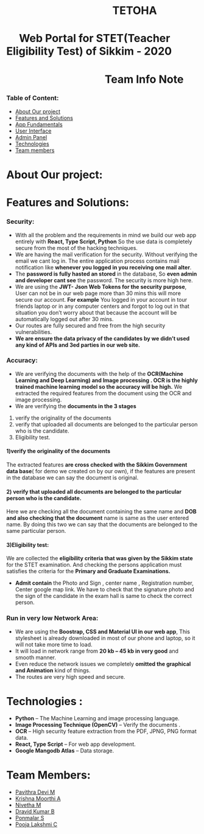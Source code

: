 # &nbsp;&nbsp;&nbsp;&nbsp;&nbsp;&nbsp;&nbsp;&nbsp;&nbsp;&nbsp;&nbsp;&nbsp;&nbsp;&nbsp;&nbsp;&nbsp;&nbsp;&nbsp;&nbsp;&nbsp;&nbsp;&nbsp;&nbsp;&nbsp;&nbsp;&nbsp;&nbsp;&nbsp;&nbsp;&nbsp;&nbsp;&nbsp;&nbsp;&nbsp;&nbsp;&nbsp;&nbsp;&nbsp;&nbsp;&nbsp;&nbsp; TETOHA
# &nbsp;&nbsp;&nbsp;&nbsp;&nbsp;Web Portal for STET(Teacher Eligibility Test) of Sikkim - 2020
# &nbsp;&nbsp;&nbsp;&nbsp;&nbsp;&nbsp;&nbsp;&nbsp;&nbsp;&nbsp;&nbsp;&nbsp;&nbsp;&nbsp;&nbsp;&nbsp;&nbsp;&nbsp;&nbsp;&nbsp;&nbsp;&nbsp;&nbsp;&nbsp;&nbsp;&nbsp;&nbsp;&nbsp;&nbsp;&nbsp;&nbsp;&nbsp;&nbsp;&nbsp;&nbsp;&nbsp;&nbsp;&nbsp; Team Info Note

### Table of Content:
-	[About Our project](#about-our-project) 
-	[Features and Solutions](#features-and-solutions)
-	[App Fundamentals](#app-fundamentals)
  - [User Interface]()
  - [Admin Panel]()
-	[Technologies](#technologies) 
-	[Team members](#team-members)

# About Our project:

# Features and Solutions:

### Security:

- With all the problem and the requirements in mind we build our web app entirely with <b>React, Type Script, Python</b> So the use data is completely secure from the most of the hacking techniques. 
-	We are having the mail verification for the security. Without verifying the email we cant log in. The entire application process contains mail notification like <b>whenever you logged in you receiving one mail alter</b>.
-	The <b>password is fully hasted an stored</b> in the database, So <b>even admin and developer cant see</b> the password. The security is more high here.
-	We are using the <b>JWT- Json Web Tokens for the security purpose</b>, User can not be in our web page more than 30 mins this will more secure our account. <b>For example</b> You logged in your account in tour friends laptop or in any computer centers and forgot to log out in that situation you don’t worry about that because the account will be automatically logged out after 30 mins.
-	Our routes are fully secured and free from the high security vulnerabilities.
-	<b>We are ensure the data privacy of the candidates by we didn’t used any kind of APIs and 3ed parties in our web site.</b>

### Accuracy:

-	We are verifying the documents with the help of the <b>OCR(Machine Learning and Deep Learning) and Image processing . OCR is the highly trained machine learning model so the accuracy will be high.</b>
We extracted the required features from the document using the OCR and image processing.
-	We are verifying the <b>documents in the 3 stages </b>
1) verify the originality of the documents 
2) verify that uploaded all documents are belonged to the particular person who is the candidate.
3) Eligibility test.

#### 1)verify the originality of the documents

The extracted features <b>are cross checked with the Sikkim Government data base</b>( for demo we created on by our own), if the features are present in the database we can say the document is original.

#### 2) verify that uploaded all documents are belonged to the particular person who is the candidate.

Here we are checking all the document containing the same name and <b>DOB and also checking that the document</b> name is same as the user entered name. By doing this two we can say that the documents are belonged to the same particular person.

#### 3)Eligibility test:

We are collected the <b>eligibility criteria that was given by the Sikkim state</b> for the STET examination. And checking the persons application must satisfies the criteria for the <b>Primary and Graduate Examinations.</b>
- <b>Admit contain</b> the Photo and Sign , center name , Registration number, Center google map link. We have to check that the signature photo and the sign of the candidate in the exam hall is same to check the correct person.

### Run in very low Network Area:

-	We are using the <b>Boostrap, CSS and Material UI in our web app</b>, This stylesheet is already downloaded in most of our phone and laptop, so it will not take more time to load.
-	It will load in network range from <b>20 kb – 45 kb in very good</b> and smooth manner.
-	Even reduce the network issues we completely <b>omitted the graphical and Animation</b> kind of things.
-	The routes are very high speed and secure.

# Technologies :
- <b>Python</b> – The Machine Learning and image processing language.
- <b>Image Processing Technique (OpenCV)</b> – Verify the documents .
- <b>OCR</b> – High security feature extraction from the PDF, JPNG, PNG format data.
- <b>React, Type Script</b> – For web app development.
- <b>Google Mangodb Atlas</b> – Data storage.

# Team Members:
- [Pavithra Devi M]()
- [Krishna Moorthi A]()
- [Nivetha M]()
- [Dravid Kumar B]()
- [Ponmalar S]()
- [Pooja Lakshmi C]()








